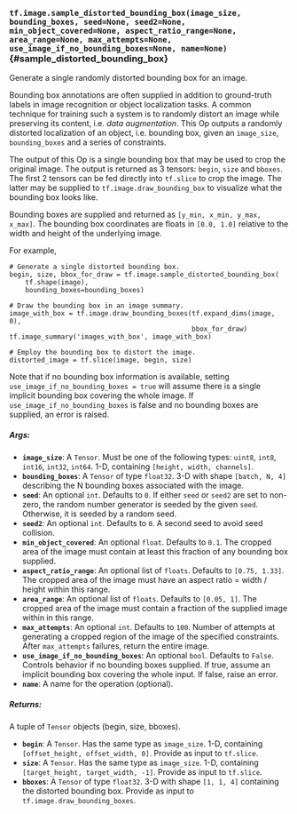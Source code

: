 ### `tf.image.sample_distorted_bounding_box(image_size, bounding_boxes, seed=None, seed2=None, min_object_covered=None, aspect_ratio_range=None, area_range=None, max_attempts=None, use_image_if_no_bounding_boxes=None, name=None)` {#sample_distorted_bounding_box}

Generate a single randomly distorted bounding box for an image.

Bounding box annotations are often supplied in addition to ground-truth labels
in image recognition or object localization tasks. A common technique for
training such a system is to randomly distort an image while preserving
its content, i.e. *data augmentation*. This Op outputs a randomly distorted
localization of an object, i.e. bounding box, given an `image_size`,
`bounding_boxes` and a series of constraints.

The output of this Op is a single bounding box that may be used to crop the
original image. The output is returned as 3 tensors: `begin`, `size` and
`bboxes`. The first 2 tensors can be fed directly into `tf.slice` to crop the
image. The latter may be supplied to `tf.image.draw_bounding_box` to visualize
what the bounding box looks like.

Bounding boxes are supplied and returned as `[y_min, x_min, y_max, x_max]`. The
bounding box coordinates are floats in `[0.0, 1.0]` relative to the width and
height of the underlying image.

For example,

    # Generate a single distorted bounding box.
    begin, size, bbox_for_draw = tf.image.sample_distorted_bounding_box(
        tf.shape(image),
        bounding_boxes=bounding_boxes)

    # Draw the bounding box in an image summary.
    image_with_box = tf.image.draw_bounding_boxes(tf.expand_dims(image, 0),
                                                  bbox_for_draw)
    tf.image_summary('images_with_box', image_with_box)

    # Employ the bounding box to distort the image.
    distorted_image = tf.slice(image, begin, size)

Note that if no bounding box information is available, setting
`use_image_if_no_bounding_boxes = true` will assume there is a single implicit
bounding box covering the whole image. If `use_image_if_no_bounding_boxes` is
false and no bounding boxes are supplied, an error is raised.

##### Args:


*  <b>`image_size`</b>: A `Tensor`. Must be one of the following types: `uint8`, `int8`, `int16`, `int32`, `int64`.
    1-D, containing `[height, width, channels]`.
*  <b>`bounding_boxes`</b>: A `Tensor` of type `float32`.
    3-D with shape `[batch, N, 4]` describing the N bounding boxes
    associated with the image.
*  <b>`seed`</b>: An optional `int`. Defaults to `0`.
    If either `seed` or `seed2` are set to non-zero, the random number
    generator is seeded by the given `seed`.  Otherwise, it is seeded by a random
    seed.
*  <b>`seed2`</b>: An optional `int`. Defaults to `0`.
    A second seed to avoid seed collision.
*  <b>`min_object_covered`</b>: An optional `float`. Defaults to `0.1`.
    The cropped area of the image must contain at least this
    fraction of any bounding box supplied.
*  <b>`aspect_ratio_range`</b>: An optional list of `floats`. Defaults to `[0.75, 1.33]`.
    The cropped area of the image must have an aspect ratio =
    width / height within this range.
*  <b>`area_range`</b>: An optional list of `floats`. Defaults to `[0.05, 1]`.
    The cropped area of the image must contain a fraction of the
    supplied image within in this range.
*  <b>`max_attempts`</b>: An optional `int`. Defaults to `100`.
    Number of attempts at generating a cropped region of the image
    of the specified constraints. After `max_attempts` failures, return the entire
    image.
*  <b>`use_image_if_no_bounding_boxes`</b>: An optional `bool`. Defaults to `False`.
    Controls behavior if no bounding boxes supplied.
    If true, assume an implicit bounding box covering the whole input. If false,
    raise an error.
*  <b>`name`</b>: A name for the operation (optional).

##### Returns:

  A tuple of `Tensor` objects (begin, size, bboxes).

*  <b>`begin`</b>: A `Tensor`. Has the same type as `image_size`. 1-D, containing `[offset_height, offset_width, 0]`. Provide as input to
    `tf.slice`.
*  <b>`size`</b>: A `Tensor`. Has the same type as `image_size`. 1-D, containing `[target_height, target_width, -1]`. Provide as input to
    `tf.slice`.
*  <b>`bboxes`</b>: A `Tensor` of type `float32`. 3-D with shape `[1, 1, 4]` containing the distorted bounding box.
    Provide as input to `tf.image.draw_bounding_boxes`.

